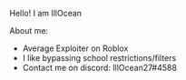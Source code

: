Hello! I am IllOcean

About me:

- Average Exploiter on Roblox
- I like bypassing school restrictions/filters
- Contact me on discord: IllOcean27#4588

<!---
IllOcean27/IllOcean27 is a ✨ special ✨ repository because its `README.md` (this file) appears on your GitHub profile.
You can click the Preview link to take a look at your changes.
--->
